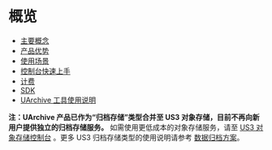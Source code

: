 # 概览


* [主要概念](/uarchive/concepts)
* [产品优势](/uarchive/advantage)
* [使用场景](/uarchive/situation)
* [控制台快速上手](/uarchive/guide)
* [计费](/uarchive/price)
* [SDK](/uarchive/sdk)
* [UArchive 工具使用说明](/uarchive/quick)  

**注：UArchive 产品已作为“归档存储”类型合并至 US3 对象存储，目前不再向新用户提供独立的归档存储服务。**
如需使用更低成本的对象存储服务，请至 [US3 对象存储控制台](https://console.ucloud.cn/ufile/ufile) 。更多 US3 归档存储类型的使用说明请参考 [数据归档方案](https://docs.ucloud.cn/ufile/solutions/archive)。